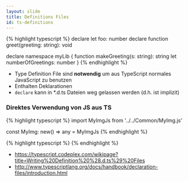 ```yaml
---
layout: slide
title: Definitions Files
id: ts-definitions
---
```

<section markdown="1">

{% highlight typescript %}
declare let foo: number
declare function greet(greeting: string): void

declare namespace myLib {
    function makeGreeting(s: string): string
    let numberOfGreetings: number
}
{% endhighlight %}

</section>

<section markdown="1">

 * Type Definition File sind **notwendig** um aus TypeScript normales JavaScript zu benutzen
 * Enthalten Deklarationen
 * `declare` kann in *.d.ts Dateien weg gelassen werden (d.h. ist implizit)

</section>

<section markdown="1">

### Direktes Verwendung von JS aus TS

{% highlight typescript %}
import MyImgJs from '../../Common/MyImg.js'

const MyImg: new() => any = MyImgJs
{% endhighlight %}

</section>

<section markdown="1">

{% highlight typescript %}
{% endhighlight %}

</section>

<section markdown="1">

* https://typescript.codeplex.com/wikipage?title=Writing%20Definition%20%28.d.ts%29%20Files
* http://www.typescriptlang.org/docs/handbook/declaration-files/introduction.html

</section>
